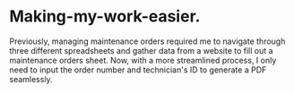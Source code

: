 # Making-my-work-easier.
Previously, managing maintenance orders required me to navigate through three different spreadsheets and gather data from a website to fill out a maintenance orders sheet. Now, with a more streamlined process, I only need to input the order number and technician's ID to generate a PDF seamlessly.
